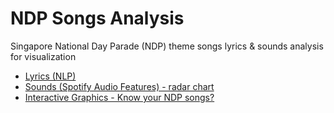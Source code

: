 # NDP Songs Analysis

Singapore National Day Parade (NDP) theme songs lyrics & sounds analysis for visualization

- [Lyrics (NLP)](https://sujinleeme.github.io/ndp-songs-analysis/ndp-songs-lyrics.html)
- [Sounds (Spotify Audio Features) - radar chart](https://sujinleeme.github.io/ndp-songs-analysis/ndp-songs-sounds.html)
- [Interactive Graphics - Know your NDP songs?](https://graphics.straitstimes.com/STI/STIMEDIA/Interactives/2019/06/hit-or-miss-rank-your-ndp-songs/index.html)

